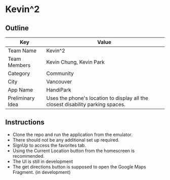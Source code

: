 # **Kevin^2**

## **Outline**
| Key | Value |
| ----- | ----- |
| Team Name | Kevin^2 |
| Team Members | Kevin Chung, Kevin Park |
| Category | Community |
| City | Vancouver |
| App Name | HandiPark |
| Preliminary Idea | Uses the phone's location to display all the closest disability parking spaces. |

## **Instructions**
+ Clone the repo and run the application from the emulator.
+ There should not be any additional set up required.
+ SignUp to access the favorites tab.
+ Using the Current Location button from the homescreen is recommended.
+ The UI is still in development
+ The get directions button is supposed to open the Google Maps Fragment. (in development)
